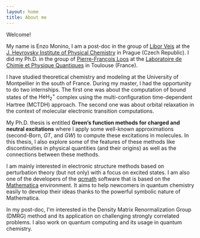 ```yaml
---
layout: home
title: About me
---
```


Welcome!

My name is Enzo Monino, I am a post-doc in the group of [Libor Veis](http://libor.veisovi.com/) at the [J. Heyrovsky Institute of Physical Chemistry](https://jh-inst.cas.cz/) in Prague (Czech Republic). I did my Ph.D. in the group of [Pierre-François Loos](https://pfloos.github.io/WEB_LOOS/) at the [Laboratoire de Chimie et Physique Quantiques](https://www.lcpq.ups-tlse.fr/?lang=en) in Toulouse (France).

I have studied theoretical chemistry and modeling at the University of Montpellier in the south of France. During my master, I had the opportunity to do two internships. The first one was about the computation of bound states of the $\text{HeH}_2^+$ complex using the multi-configuration time-dependent Hartree (MCTDH) approach. The second one was about orbital relaxation in the context of molecular electronic transition computations.

My Ph.D. thesis is entitled **Green’s function methods for charged and neutral excitations** where I apply some well-known approximations (second-Born, $GT$, and $GW$) to compute these excitations in molecules. In this thesis, I also explore some of the features of these methods like discontinuities in physical quantities (and their origins) as well as the connections between these methods.

I am mainly interested in electronic structure methods based on perturbation theory (but not only) with a focus on excited states.  I am also one of the developers of the [qcmath](https://github.com/LCPQ/qcmath/) software that is based on the [Mathematica](https://www.wolfram.com/mathematica/) environment. It aims to help newcomers in quantum chemistry easily to develop their ideas thanks to the powerful symbolic nature of Mathematica.

In my post-doc, I'm interested in the Density Matrix Renormalization Group (DMRG) method and its application on challenging strongly correlated problems. I also work on quantum computing and its usage in quantum chemistry.

